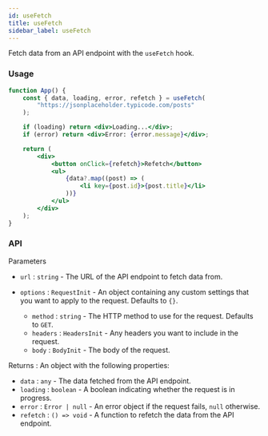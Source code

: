 ```yaml
---
id: useFetch
title: useFetch
sidebar_label: useFetch
---
```


Fetch data from an API endpoint with the `useFetch` hook.

### Usage

```jsx
function App() {
	const { data, loading, error, refetch } = useFetch(
		"https://jsonplaceholder.typicode.com/posts"
	);

	if (loading) return <div>Loading...</div>;
	if (error) return <div>Error: {error.message}</div>;

	return (
		<div>
			<button onClick={refetch}>Refetch</button>
			<ul>
				{data?.map((post) => (
					<li key={post.id}>{post.title}</li>
				))}
			</ul>
		</div>
	);
}
```

### API

Parameters

- `url` : `string` - The URL of the API endpoint to fetch data from.
- `options` : `RequestInit` - An object containing any custom settings that you want to apply to the request. Defaults to `{}`.

  - `method` : `string` - The HTTP method to use for the request. Defaults to `GET`.
  - `headers` : `HeadersInit` - Any headers you want to include in the request.
  - `body` : `BodyInit` - The body of the request.

Returns : An object with the following properties:

- `data` : `any` - The data fetched from the API endpoint.
- `loading` : `boolean` - A boolean indicating whether the request is in progress.
- `error` : `Error | null` - An error object if the request fails, `null` otherwise.
- `refetch` : `() => void` - A function to refetch the data from the API endpoint.
